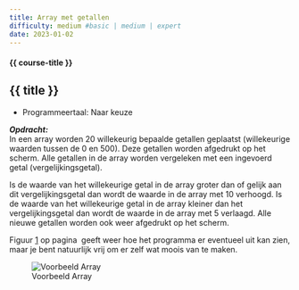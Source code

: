 ```yaml
---
title: Array met getallen
difficulty: medium #basic | medium | expert
date: 2023-01-02
---
```


#### {{ course-title }}

## {{ title }}

* Programmeertaal: Naar keuze

***Opdracht:***  
In een array worden 20 willekeurig bepaalde getallen geplaatst
(willekeurige waarden tussen de 0 en 500). Deze getallen worden
afgedrukt op het scherm. Alle getallen in de array worden vergeleken met
een ingevoerd getal (vergelijkingsgetal).

Is de waarde van het willekeurige getal in de array groter dan of gelijk
aan dit vergelijkingsgetal dan wordt de waarde in de array met 10
verhoogd. Is de waarde van het willekeurige getal in de array kleiner
dan het vergelijkingsgetal dan wordt de waarde in de array met 5
verlaagd. Alle nieuwe getallen worden ook weer afgedrukt op het scherm.

Figuur <a href="#fig:Voorbeeld array" data-reference-type="ref"
data-reference="fig:Voorbeeld array">1</a> op pagina  geeft weer hoe het
programma er eventueel uit kan zien, maar je bent natuurlijk vrij om er
zelf wat moois van te maken.

<figure>
<img src="Artwork/voorbeeld.png" id="fig:Voorbeeld array"
alt="Voorbeeld Array" />
<figcaption aria-hidden="true">Voorbeeld Array</figcaption>
</figure>
